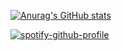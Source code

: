 [![Anurag's GitHub stats]([[github-readme-stats-two-gold-42.vercel.app](https://github-readme-stats.vercel.app)/api?username](https://github-readme-stats.vercel.app/api?username=)=wardenslayer&show_icons=true&theme=onedark)](https://github.com/anuraghazra/github-readme-stats)

[![spotify-github-profile](https://spotify-github-profile.vercel.app/api/view?uid=1216104368&cover_image=true&theme=natemoo-re&show_offline=true&background_color=000000&interchange=true&bar_color=53b14f&bar_color_cover=true)](https://spotify-github-profile.vercel.app/api/view?uid=1216104368&redirect=true)
